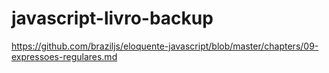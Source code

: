 # javascript-livro-backup
https://github.com/braziljs/eloquente-javascript/blob/master/chapters/09-expressoes-regulares.md

